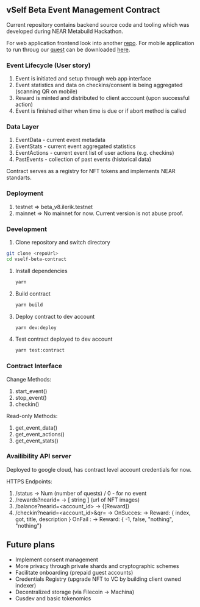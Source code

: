 ## vSelf Beta Event Management Contract

Current repository contains backend source code and tooling which was developed during NEAR Metabuild Hackathon.

For web application frontend look into another [repo](https://github.com/vself-project/vself-beta).
For mobile application to run throug our [quest](https://vself.app/quest) can be downloaded [here](https://vself-dev.web.app/vself.apk).

### Event Lifecycle (User story)

1. Event is initiated and setup through web app interface
1. Event statistics and data on checkins/consent is being aggregated (scanning QR on mobile)
1. Reward is minted and distributed to client acccount (upon successful action)
1. Event is finished either when time is due or if abort method is called

### Data Layer

1. EventData - current event metadata
1. EventStats - current event aggregated statistics
1. EventActions - current event list of user actions (e.g. checkins)
1. PastEvents - collection of past events (historical data)

Contract serves as a registry for NFT tokens and implements NEAR standarts.

### Deployment

1. testnet => beta_v8.ilerik.testnet
1. mainnet => No mainnet for now. Current version is not abuse proof.

### Development

1. Clone repository and switch directory

```bash
git clone <repoUrl>
cd vself-beta-contract
```

1. Install dependencies
   ```bash
   yarn
   ```
1. Build contract
   ```bash
   yarn build
   ```
1. Deploy contract to dev account
   ```bash
   yarn dev:deploy
   ```
1. Test contract deployed to dev account
   ```bash
   yarn test:contract
   ```

### Contract Interface

Change Methods:

1. start_event()
1. stop_event()
1. checkin()

Read-only Methods:

1. get_event_data()
1. get_event_actions()
1. get_event_stats()

### Availibility API server

Deployed to google cloud, has contract level account credentials for now.

HTTPS Endpoints:

1. /status -> Num (number of quests) / 0 - for no event
1. /rewards?nearid=<blabla> -> [ string ] (url of NFT images)
1. /balance?nearid=<account_id> -> {[Reward]}
1. /checkin?nearid=<account_id>&qr=<string> ->
   OnSucces: -> Reward: { index, got, title, description }
   OnFail : -> Reward: { -1, false, "nothing", "nothing"}

## Future plans

- Implement consent management
- More privacy through private shards and cryptographic schemes
- Facilitate onboarding (prepaid guest accounts)
- Credentials Registry (upgrade NFT to VC by building client owned indexer)
- Decentralized storage (via Filecoin -> Machina)
- Cusdev and basic tokenomics
